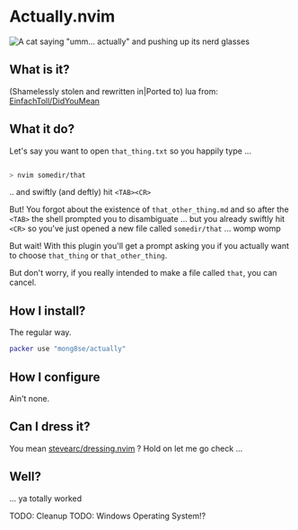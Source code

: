# Actually.nvim

![A cat saying "umm... actually" and pushing up its nerd glasses](https://media.giphy.com/media/RMwZypp489fuGBI0Ti/giphy.gif)

## What is it?

(Shamelessly stolen and rewritten in|Ported to) lua from:
[EinfachToll/DidYouMean](https://github.com/EinfachToll/DidYouMean)

## What it do?

Let's say you want to open `that_thing.txt` so you happily type ...

```bash

> nvim somedir/that

```

.. and swiftly (and deftly) hit `<TAB><CR>`

But! You forgot about the existence of `that_other_thing.md` and so
after the `<TAB>` the shell prompted you to disambiguate ... but you
already swiftly hit `<CR>` so you've just opened a new file
called `somedir/that` ... womp womp

But wait! With this plugin you'll get a prompt asking you if you
actually want to choose `that_thing` or `that_other_thing`.

But don't worry, if you really intended to make a file called `that`,
you can cancel.

## How I install?

The regular way.

```lua
packer use "mong8se/actually"
```

## How I configure

Ain't none.

## Can I dress it?

You mean
[stevearc/dressing.nvim](https://github.com/stevearc/dressing.nvim) ?
Hold on let me go check ...

## Well?

... ya totally worked

TODO: Cleanup
TODO: Windows Operating System!?
